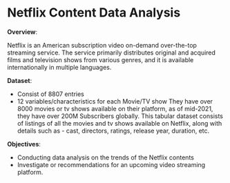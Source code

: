 # Netflix Content Data Analysis

**Overview**: 

Netflix is an American subscription video on-demand over-the-top streaming service. The service primarily distributes original and acquired films and television shows from various genres, and it is available internationally in multiple languages.

**Dataset**:
- Consist of 8807 entries
- 12 variables/characteristics for each Movie/TV show
They have over 8000 movies or tv shows available on their platform, as of mid-2021, they have over 200M Subscribers globally. This tabular dataset consists of listings of all the movies and tv shows available on Netflix, along with details such as - cast, directors, ratings, release year, duration, etc.

**Objectives**:
- Conducting data analysis on the trends of the Netflix contents
- Investigate or recommendations for an upcoming video streaming platform.
